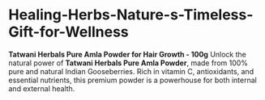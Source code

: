 # Healing-Herbs-Nature-s-Timeless-Gift-for-Wellness
**Tatwani Herbals Pure Amla Powder for Hair Growth - 100g** Unlock the natural power of **Tatwani Herbals Pure Amla Powder**, made from 100% pure and natural Indian Gooseberries. Rich in vitamin C, antioxidants, and essential nutrients, this premium powder is a powerhouse for both internal and external health. 
